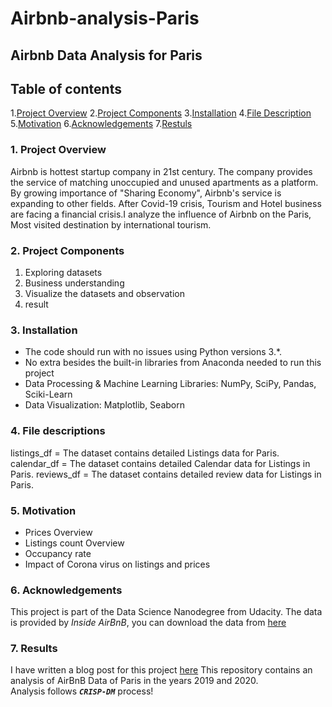 # Airbnb-analysis-Paris
## Airbnb Data Analysis for Paris



## Table of contents

1.[Project Overview](#overview)
2.[Project Components](#components)
3.[Installation](#installation)
4.[File Description](#file)
5.[Motivation](#motivation)
6.[Acknowledgements](#licensing)
7.[Restuls](#results)

### 1. Project Overview<a name="overview"></a>

Airbnb is hottest startup company in 21st century. The company provides the service of matching unoccupied and unused apartments as a platform. By growing importance of "Sharing Economy", Airbnb's service is expanding to other fields. After Covid-19 crisis, Tourism and Hotel business are facing a financial crisis.I analyze the influence of Airbnb on the Paris, Most visited destination by international tourism.

### 2. Project Components<a name="components"></a>

1. Exploring datasets
2. Business understanding
3. Visualize the datasets and observation
4. result

### 3. Installation<a name="installation"></a>

 - The code should run with no issues using Python versions 3.*.
 - No extra besides the built-in libraries from Anaconda needed to run this project
 - Data Processing & Machine Learning Libraries: NumPy, SciPy, Pandas, Sciki-Learn
 - Data Visualization: Matplotlib, Seaborn
 
 ### 4. File descriptions<a name="file"></a>
 
 listings_df = The dataset contains detailed Listings data for Paris.
 calendar_df = The dataset contains detailed Calendar data for  Listings in Paris.
 reviews_df = The dataset contains detailed review data for  Listings in Paris.
 
 
 ### 5. Motivation<a name="motivation"></a>
 
 - Prices Overview
 - Listings count Overview
 - Occupancy rate
 - Impact of Corona virus on listings and prices
 
 ### 6. Acknowledgements<a name="licensing"></a>
 
 This project is part of the Data Science Nanodegree from Udacity. The data is provided by *Inside AirBnB*, you can download the data from [here](http://insideairbnb.com/get-the-data.html)<br>
 
 ### 7. Results <a name="results"></a>
 
 I have written a blog post for this project [here](https://medium.com/@skysong0891/analysis-of-the-airbnb-market-in-paris-2020-1903a2922387)
This repository contains an analysis of AirBnB Data of Paris in the years 2019 and 2020.<br>
Analysis follows ***`CRISP-DM`*** process!<br>
